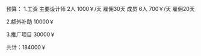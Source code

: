 预算：
1.工资 
  主要设计师  2人  1000￥/天  雇佣30天
  成员        6人  700￥/天   雇佣20天
  
2.额外补助
  10000￥
  
3.推广项目
  30000￥
  
共计：184000￥
